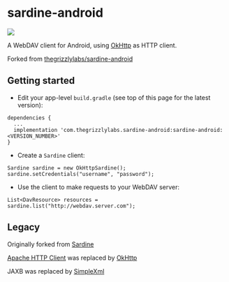 # sardine-android

[![](https://jitpack.io/v/Pigcasso/sardine-android.svg)](https://jitpack.io/#Pigcasso/sardine-android)

A WebDAV client for Android, using [OkHttp](https://github.com/square/okhttp) as HTTP client.

Forked from [thegrizzlylabs/sardine-android](https://github.com/thegrizzlylabs/sardine-android)

## Getting started

- Edit your app-level `build.gradle` (see top of this page for the latest version):

```
dependencies {
  ...
  implementation 'com.thegrizzlylabs.sardine-android:sardine-android:<VERSION_NUMBER>'
}
```

- Create a `Sardine` client:
```
Sardine sardine = new OkHttpSardine();
sardine.setCredentials("username", "password");
```

- Use the client to make requests to your WebDAV server:
```
List<DavResource> resources = sardine.list("http://webdav.server.com");
```

## Legacy

Originally forked from [Sardine](https://github.com/lookfirst/sardine)

[Apache HTTP Client](http://hc.apache.org/) was replaced by [OkHttp](https://github.com/square/okhttp)

JAXB was replaced by [SimpleXml](http://simple.sourceforge.net/)

